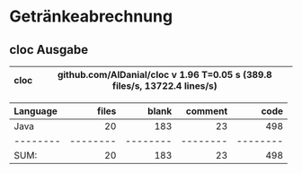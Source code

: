 # Getränkeabrechnung

## cloc Ausgabe

<!-- CLOC-REPORT-START -->
cloc|github.com/AlDanial/cloc v 1.96  T=0.05 s (389.8 files/s, 13722.4 lines/s)
--- | ---

Language|files|blank|comment|code
:-------|-------:|-------:|-------:|-------:
Java|20|183|23|498
--------|--------|--------|--------|--------
SUM:|20|183|23|498
<!-- CLOC-REPORT-END -->